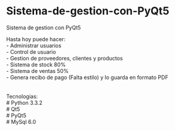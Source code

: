 Sistema-de-gestion-con-PyQt5
============================

Sistema de gestion con PyQt5 <br>

Hasta hoy puede hacer: <br>
	- Administrar usuarios <br>
	- Control de usuario <br>
	- Gestion de proveedores, clientes y productos <br>
	- Sistema de stock 80% <br>
	- Sistema de ventas 50% <br>
	- Genera recibo de pago (Falta estilo) y lo guarda en formato PDF <br>
<br><br> 
Tecnologias: <br>
	# Python 3.3.2 <br>
	# Qt5 <br>
	# PyQt5 <br>
	# MySql 6.0 <br>

